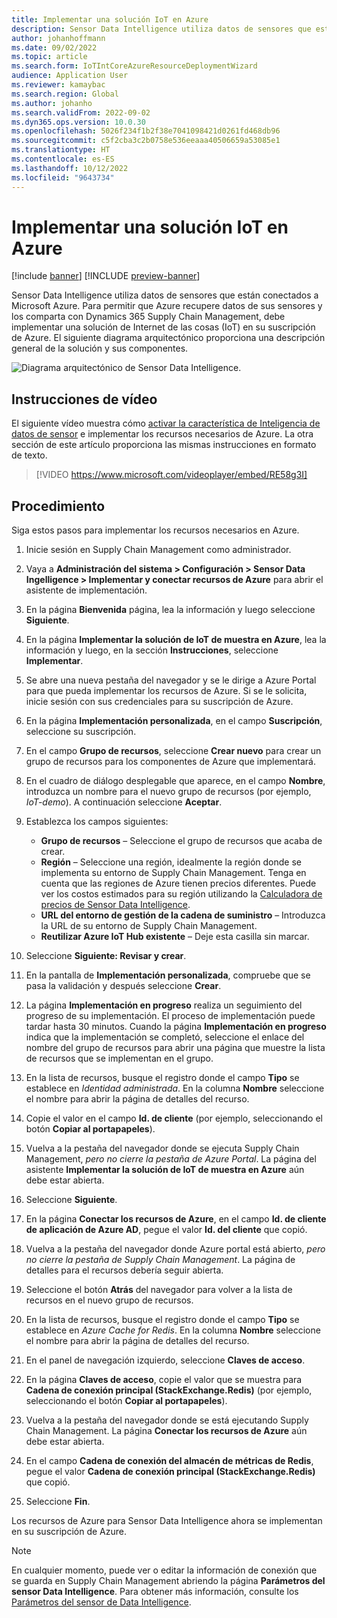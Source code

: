 ```yaml
---
title: Implementar una solución IoT en Azure
description: Sensor Data Intelligence utiliza datos de sensores que están conectados a Microsoft Azure. Este artículo explica cómo implementar una solución de Internet de las cosas (IoT) en su suscripción de Azure.
author: johanhoffmann
ms.date: 09/02/2022
ms.topic: article
ms.search.form: IoTIntCoreAzureResourceDeploymentWizard
audience: Application User
ms.reviewer: kamaybac
ms.search.region: Global
ms.author: johanho
ms.search.validFrom: 2022-09-02
ms.dyn365.ops.version: 10.0.30
ms.openlocfilehash: 5026f234f1b2f38e7041098421d0261fd468db96
ms.sourcegitcommit: c5f2cba3c2b0758e536eeaaa40506659a53085e1
ms.translationtype: HT
ms.contentlocale: es-ES
ms.lasthandoff: 10/12/2022
ms.locfileid: "9643734"
---
```

# <a name="deploy-an-iot-solution-on-azure"></a>Implementar una solución IoT en Azure

[!include [banner](../includes/banner.md)]
[!INCLUDE [preview-banner](../includes/preview-banner.md)]

Sensor Data Intelligence utiliza datos de sensores que están conectados a Microsoft Azure. Para permitir que Azure recupere datos de sus sensores y los comparta con Dynamics 365 Supply Chain Management, debe implementar una solución de Internet de las cosas (IoT) en su suscripción de Azure. El siguiente diagrama arquitectónico proporciona una descripción general de la solución y sus componentes.

![Diagrama arquitectónico de Sensor Data Intelligence.](media/sdi-architecture.png "Diagrama arquitectónico de Sensor Data Intelligence")

## <a name="video-instructions"></a>Instrucciones de vídeo

El siguiente vídeo muestra cómo [activar la característica de Inteligencia de datos de sensor](sdi-enable-feature.md) e implementar los recursos necesarios de Azure. La otra sección de este artículo proporciona las mismas instrucciones en formato de texto.

> [!VIDEO https://www.microsoft.com/videoplayer/embed/RE58g3I]

## <a name="procedure"></a>Procedimiento

Siga estos pasos para implementar los recursos necesarios en Azure.

1. Inicie sesión en Supply Chain Management como administrador.
1. Vaya a **Administración del sistema \> Configuración \> Sensor Data Ingelligence \> Implementar y conectar recursos de Azure** para abrir el asistente de implementación.
1. En la página **Bienvenida** página, lea la información y luego seleccione **Siguiente**.
1. En la página **Implementar la solución de IoT de muestra en Azure**, lea la información y luego, en la sección **Instrucciones**, seleccione **Implementar**.
1. Se abre una nueva pestaña del navegador y se le dirige a Azure Portal para que pueda implementar los recursos de Azure. Si se le solicita, inicie sesión con sus credenciales para su suscripción de Azure.
1. En la página **Implementación personalizada**, en el campo **Suscripción**, seleccione su suscripción.
1. En el campo **Grupo de recursos**, seleccione **Crear nuevo** para crear un grupo de recursos para los componentes de Azure que implementará.
1. En el cuadro de diálogo desplegable que aparece, en el campo **Nombre**, introduzca un nombre para el nuevo grupo de recursos (por ejemplo, *IoT-demo*). A continuación seleccione **Aceptar**.
1. Establezca los campos siguientes:

    - **Grupo de recursos** – Seleccione el grupo de recursos que acaba de crear.
    - **Región** – Seleccione una región, idealmente la región donde se implementa su entorno de Supply Chain Management. Tenga en cuenta que las regiones de Azure tienen precios diferentes. Puede ver los costos estimados para su región utilizando la [Calculadora de precios de Sensor Data Intelligence](https://azure.com/e/c36c4947ebff4215b2e62590c2a24c68).
    - **URL del entorno de gestión de la cadena de suministro** – Introduzca la URL de su entorno de Supply Chain Management.
    - **Reutilizar Azure IoT Hub existente** – Deje esta casilla sin marcar.

1. Seleccione **Siguiente: Revisar y crear**.
1. En la pantalla de **Implementación personalizada**, compruebe que se pasa la validación y después seleccione **Crear**.
1. La página **Implementación en progreso** realiza un seguimiento del progreso de su implementación. El proceso de implementación puede tardar hasta 30 minutos. Cuando la página **Implementación en progreso** indica que la implementación se completó, seleccione el enlace del nombre del grupo de recursos para abrir una página que muestre la lista de recursos que se implementan en el grupo.
1. En la lista de recursos, busque el registro donde el campo **Tipo** se establece en *Identidad administrada*. En la columna **Nombre** seleccione el nombre para abrir la página de detalles del recurso.
1. Copie el valor en el campo **Id. de cliente** (por ejemplo, seleccionando el botón **Copiar al portapapeles**).
1. Vuelva a la pestaña del navegador donde se ejecuta Supply Chain Management, *pero no cierre la pestaña de Azure Portal*. La página del asistente **Implementar la solución de IoT de muestra en Azure** aún debe estar abierta. 
1. Seleccione **Siguiente**.
1. En la página **Conectar los recursos de Azure**, en el campo **Id. de cliente de aplicación de Azure AD**, pegue el valor **Id. del cliente** que copió.
1. Vuelva a la pestaña del navegador donde Azure portal está abierto, *pero no cierre la pestaña de Supply Chain Management*. La página de detalles para el recursos debería seguir abierta.
1. Seleccione el botón **Atrás** del navegador para volver a la lista de recursos en el nuevo grupo de recursos.
1. En la lista de recursos, busque el registro donde el campo **Tipo** se establece en *Azure Cache for Redis*. En la columna **Nombre** seleccione el nombre para abrir la página de detalles del recurso.
1. En el panel de navegación izquierdo, seleccione **Claves de acceso**.
1. En la página **Claves de acceso**, copie el valor que se muestra para **Cadena de conexión principal (StackExchange.Redis)** (por ejemplo, seleccionando el botón **Copiar al portapapeles**).
1. Vuelva a la pestaña del navegador donde se está ejecutando Supply Chain Management. La página **Conectar los recursos de Azure** aún debe estar abierta.
1. En el campo **Cadena de conexión del almacén de métricas de Redis**, pegue el valor **Cadena de conexión principal (StackExchange.Redis)** que copió.
1. Seleccione **Fin**.

Los recursos de Azure para Sensor Data Intelligence ahora se implementan en su suscripción de Azure.

> [!NOTE]
> En cualquier momento, puede ver o editar la información de conexión que se guarda en Supply Chain Management abriendo la página **Parámetros del sensor Data Intelligence**. Para obtener más información, consulte los [Parámetros del sensor de Data Intelligence](sdi-parameters.md).
